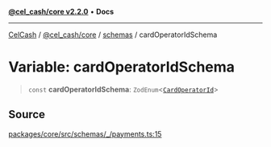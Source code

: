 [**@cel_cash/core v2.2.0**](../../README.md) • **Docs**

***

[CelCash](../../../../packages.md) / [@cel\_cash/core](../../README.md) / [schemas](../README.md) / cardOperatorIdSchema

# Variable: cardOperatorIdSchema

> `const` **cardOperatorIdSchema**: `ZodEnum`\<[`CardOperatorId`](../../types/type-aliases/CardOperatorId.md)\>

## Source

[packages/core/src/schemas/\_/payments.ts:15](https://github.com/Pyxlab/celcash/blob/b57c7034bd65dcd5b083f272f9cfe6cc4ff73f7b/packages/core/src/schemas/_/payments.ts#L15)
